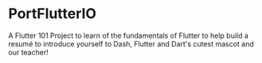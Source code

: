 # PortFlutterIO
A Flutter 101 Project to learn of the fundamentals of Flutter to help build a resumé to introduce yourself to Dash, Flutter and Dart's cutest mascot and our teacher!
